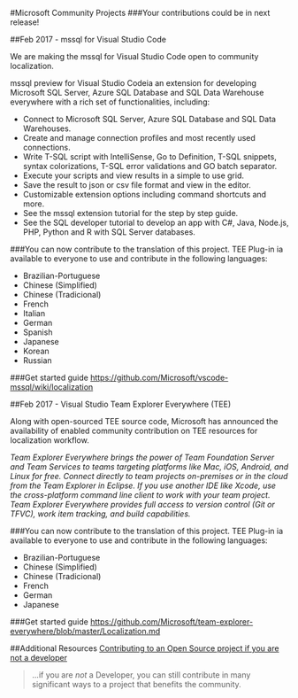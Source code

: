 #Microsoft Community Projects
###Your contributions could be in next release!  



##Feb 2017 - mssql for Visual Studio Code

We are making the  mssql for Visual Studio Code open to community localization. 


mssql preview for Visual Studio Codeia an extension for developing Microsoft SQL Server, Azure SQL Database and SQL Data Warehouse everywhere with a rich set of functionalities, including:
* Connect to Microsoft SQL Server, Azure SQL Database and SQL Data Warehouses.
* Create and manage connection profiles and most recently used connections.
* Write T-SQL script with IntelliSense, Go to Definition, T-SQL snippets, syntax colorizations, T-SQL error validations and GO batch separator.
* Execute your scripts and view results in a simple to use grid.
* Save the result to json or csv file format and view in the editor.
* Customizable extension options including command shortcuts and more.
* See the mssql extension tutorial for the step by step guide.
* See the SQL developer tutorial to develop an app with C#, Java, Node.js, PHP, Python and R with SQL Server databases.

###You can now contribute to the translation of this project. TEE Plug-in ia available to everyone to use and contribute in the following languages:

* Brazilian-Portuguese
* Chinese (Simplified)
* Chinese (Tradicional)
* French
* Italian
* German
* Spanish
* Japanese 
* Korean
* Russian 


###Get started guide https://github.com/Microsoft/vscode-mssql/wiki/localization



##Feb 2017 - Visual Studio Team Explorer Everywhere (TEE)

Along with open-sourced TEE source code, Microsoft has announced the availability of enabled community contribution on TEE resources for localization workflow.

*Team Explorer Everywhere brings the power of Team Foundation Server and Team Services to teams targeting platforms like Mac, iOS, Android, and Linux for free. Connect directly to team projects on-premises or in the cloud from the Team Explorer in Eclipse. If you use another IDE like Xcode, use the cross-platform command line client to work with your team project. Team Explorer Everywhere provides full access to version control (Git or TFVC), work item tracking, and build capabilities.*

###You can now contribute to the translation of this project. TEE Plug-in ia available to everyone to use and contribute in the following languages:

* Brazilian-Portuguese
* Chinese (Simplified)
* Chinese (Tradicional)
* French
* German
* Japanese  

###Get started guide https://github.com/Microsoft/team-explorer-everywhere/blob/master/Localization.md


##Additional Resources
[Contributing to an Open Source project if you are not a developer](https://www.linkedin.com/pulse/contributing-open-source-project-you-developer-aldo-donetti?trk=v-feed&lipi=urn:li:page:d_flagship3_feed;iSHAViZRK6UEaCEqHW/A5Q%3D%3D)

>...if you are *not* a Developer, you can still contribute in many significant ways to a project that benefits the  community.